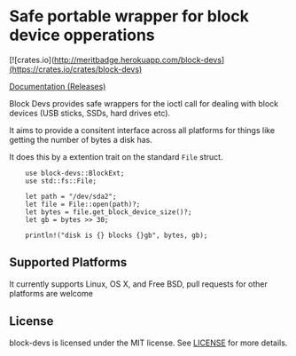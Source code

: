 # Safe portable wrapper for block device opperations

[![crates.io](http://meritbadge.herokuapp.com/block-devs](https://crates.io/crates/block-devs)

[Documentation (Releases)](https://docs.rs/block-devs/)

Block Devs provides safe wrappers for the ioctl call for
dealing with block devices (USB sticks, SSDs, hard drives etc).

It aims to provide a consitent interface across all platforms for things like
getting the number of bytes a disk has.

It does this by a extention trait on the standard `File` struct.

```rust,ignore
    use block-devs::BlockExt;
    use std::fs::File;
    
    let path = "/dev/sda2";
    let file = File::open(path)?;
    let bytes = file.get_block_device_size()?;
    let gb = bytes >> 30;

    println!("disk is {} blocks {}gb", bytes, gb);
```

## Supported Platforms

It currently supports Linux, OS X, and Free BSD, pull requests for other platforms are welcome

## License

block-devs is licensed under the MIT license.  See [LICENSE](LICENSE) for more details.
